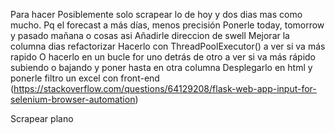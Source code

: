 Para hacer
Posiblemente solo scrapear lo de hoy y dos dias mas como mucho. Pq el forecast a más días, menos precisión
Ponerle today, tomorrow y pasado mañana o cosas asi
Añadirle direccion de swell
Mejorar la columna dias
refactorizar
Hacerlo con ThreadPoolExecutor() a ver si va más rapido
O hacerlo en un bucle for uno detrás de otro a ver si va más rápido
subiendo o bajando y poner hasta en otra columna
Desplegarlo en html y ponerle filtro un excel con front-end (https://stackoverflow.com/questions/64129208/flask-web-app-input-for-selenium-browser-automation)

Scrapear plano
